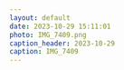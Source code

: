 ```yaml
---
layout: default
date: 2023-10-29 15:11:01
photo: IMG_7409.png
caption_header: 2023-10-29
caption: IMG_7409
---
```


